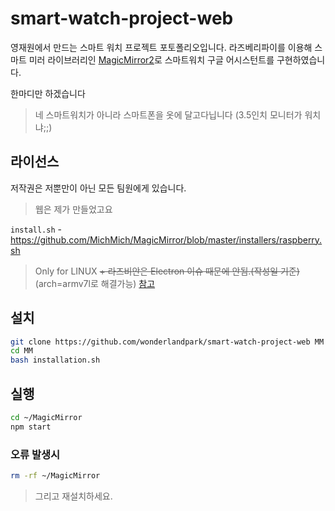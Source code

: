 # smart-watch-project-web

영재원에서 만드는 스마트 워치 프로젝트 포토폴리오입니다.
라즈베리파이를 이용해 스마트 미러 라이브러리인 [MagicMirror2](https://github.com/MichMich/MagicMirror)로 스마트워치 구글 어시스턴트를 구현하였습니다.

한마디만 하겠습니다
> 네 스마트워치가 아니라 스마트폰을 옷에 달고다닙니다 (3.5인치 모니터가 워치냐;;)

## 라이선스
저작권은 저뿐만이 아닌 모든 팀원에게 있습니다.
> 웹은 제가 만들었고요


`install.sh` - https://github.com/MichMich/MagicMirror/blob/master/installers/raspberry.sh

> Only for LINUX
> ~~+ 라즈비안은 Electron 이슈 때문에 안됨.(작성일 기준)~~ (arch=armv7l로 해결가능) [참고](https://github.com/electron/electron/issues/20723)

## 설치
```bash
git clone https://github.com/wonderlandpark/smart-watch-project-web MM
cd MM
bash installation.sh
```

## 실행
```bash
cd ~/MagicMirror
npm start
```

### 오류 발생시
```bash
rm -rf ~/MagicMirror
```
> 그리고 재설치하세요.
